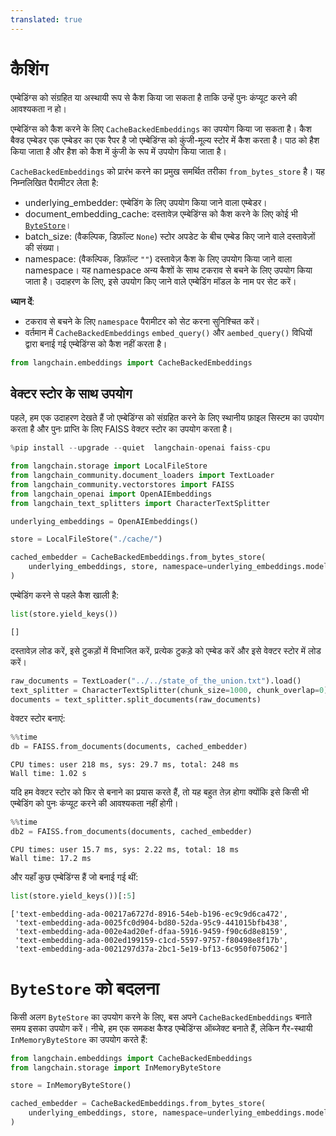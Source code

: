 ```yaml
---
translated: true
---
```


# कैशिंग

एम्बेडिंग्स को संग्रहित या अस्थायी रूप से कैश किया जा सकता है ताकि उन्हें पुनः कंप्यूट करने की आवश्यकता न हो।

एम्बेडिंग्स को कैश करने के लिए `CacheBackedEmbeddings` का उपयोग किया जा सकता है। कैश बैक्ड एम्बेडर एक एम्बेडर का एक रैपर है जो एम्बेडिंग्स को कुंजी-मूल्य स्टोर में कैश करता है। पाठ को हैश किया जाता है और हैश को कैश में कुंजी के रूप में उपयोग किया जाता है।

`CacheBackedEmbeddings` को प्रारंभ करने का प्रमुख समर्थित तरीका `from_bytes_store` है। यह निम्नलिखित पैरामीटर लेता है:

- underlying_embedder: एम्बेडिंग के लिए उपयोग किया जाने वाला एम्बेडर।
- document_embedding_cache: दस्तावेज़ एम्बेडिंग्स को कैश करने के लिए कोई भी [`ByteStore`](/docs/integrations/stores/)।
- batch_size: (वैकल्पिक, डिफ़ॉल्ट `None`) स्टोर अपडेट के बीच एम्बेड किए जाने वाले दस्तावेज़ों की संख्या।
- namespace: (वैकल्पिक, डिफ़ॉल्ट `""`) दस्तावेज़ कैश के लिए उपयोग किया जाने वाला namespace। यह namespace अन्य कैशों के साथ टकराव से बचने के लिए उपयोग किया जाता है। उदाहरण के लिए, इसे उपयोग किए जाने वाले एम्बेडिंग मॉडल के नाम पर सेट करें।

**ध्यान दें**:

- टकराव से बचने के लिए `namespace` पैरामीटर को सेट करना सुनिश्चित करें।
- वर्तमान में `CacheBackedEmbeddings` `embed_query()` और `aembed_query()` विधियों द्वारा बनाई गई एम्बेडिंग्स को कैश नहीं करता है।

```python
from langchain.embeddings import CacheBackedEmbeddings
```

## वेक्टर स्टोर के साथ उपयोग

पहले, हम एक उदाहरण देखते हैं जो एम्बेडिंग्स को संग्रहित करने के लिए स्थानीय फ़ाइल सिस्टम का उपयोग करता है और पुनः प्राप्ति के लिए FAISS वेक्टर स्टोर का उपयोग करता है।

```python
%pip install --upgrade --quiet  langchain-openai faiss-cpu
```

```python
from langchain.storage import LocalFileStore
from langchain_community.document_loaders import TextLoader
from langchain_community.vectorstores import FAISS
from langchain_openai import OpenAIEmbeddings
from langchain_text_splitters import CharacterTextSplitter

underlying_embeddings = OpenAIEmbeddings()

store = LocalFileStore("./cache/")

cached_embedder = CacheBackedEmbeddings.from_bytes_store(
    underlying_embeddings, store, namespace=underlying_embeddings.model
)
```

एम्बेडिंग करने से पहले कैश खाली है:

```python
list(store.yield_keys())
```

```output
[]
```

दस्तावेज़ लोड करें, इसे टुकड़ों में विभाजित करें, प्रत्येक टुकड़े को एम्बेड करें और इसे वेक्टर स्टोर में लोड करें।

```python
raw_documents = TextLoader("../../state_of_the_union.txt").load()
text_splitter = CharacterTextSplitter(chunk_size=1000, chunk_overlap=0)
documents = text_splitter.split_documents(raw_documents)
```

वेक्टर स्टोर बनाएं:

```python
%%time
db = FAISS.from_documents(documents, cached_embedder)
```

```output
CPU times: user 218 ms, sys: 29.7 ms, total: 248 ms
Wall time: 1.02 s
```

यदि हम वेक्टर स्टोर को फिर से बनाने का प्रयास करते हैं, तो यह बहुत तेज़ होगा क्योंकि इसे किसी भी एम्बेडिंग को पुनः कंप्यूट करने की आवश्यकता नहीं होगी।

```python
%%time
db2 = FAISS.from_documents(documents, cached_embedder)
```

```output
CPU times: user 15.7 ms, sys: 2.22 ms, total: 18 ms
Wall time: 17.2 ms
```

और यहाँ कुछ एम्बेडिंग्स हैं जो बनाई गई थीं:

```python
list(store.yield_keys())[:5]
```

```output
['text-embedding-ada-00217a6727d-8916-54eb-b196-ec9c9d6ca472',
 'text-embedding-ada-0025fc0d904-bd80-52da-95c9-441015bfb438',
 'text-embedding-ada-002e4ad20ef-dfaa-5916-9459-f90c6d8e8159',
 'text-embedding-ada-002ed199159-c1cd-5597-9757-f80498e8f17b',
 'text-embedding-ada-0021297d37a-2bc1-5e19-bf13-6c950f075062']
```

# `ByteStore` को बदलना

किसी अलग `ByteStore` का उपयोग करने के लिए, बस अपने `CacheBackedEmbeddings` बनाते समय इसका उपयोग करें। नीचे, हम एक समकक्ष कैश्ड एम्बेडिंग्स ऑब्जेक्ट बनाते हैं, लेकिन गैर-स्थायी `InMemoryByteStore` का उपयोग करते हैं:

```python
from langchain.embeddings import CacheBackedEmbeddings
from langchain.storage import InMemoryByteStore

store = InMemoryByteStore()

cached_embedder = CacheBackedEmbeddings.from_bytes_store(
    underlying_embeddings, store, namespace=underlying_embeddings.model
)
```
